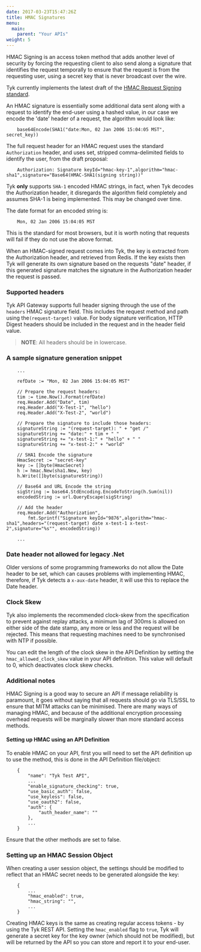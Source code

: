 ```yaml
---
date: 2017-03-23T15:47:26Z
title: HMAC Signatures
menu:
  main:
    parent: "Your APIs"
weight: 5 
---
```


HMAC Signing is an access token method that adds another level of security by forcing the requesting client to also send along a signature that identifies the request temporally to ensure that the request is from the requesting user, using a secret key that is never broadcast over the wire.

Tyk currently implements the latest draft of the [HMAC Request Signing standard][1].

An HMAC signature is essentially some additional data sent along with a request to identify the end-user using a hashed value, in our case we encode the 'date' header of a request, the algorithm would look like:

```
    base64Encode(SHA1("date:Mon, 02 Jan 2006 15:04:05 MST", secret_key))
```

The full request header for an HMAC request uses the standard `Authorization` header, and uses set, stripped comma-delimited fields to identify the user, from the draft proposal:

```
    Authorization: Signature keyId="hmac-key-1",algorithm="hmac-sha1",signature="Base64(HMAC-SHA1(signing string))"
```

Tyk **only** supports `SHA-1` encoded HMAC strings, in fact, when Tyk decodes the Authorization header, it disregards the algorithm field completely and assumes SHA-1 is being implemented. This may be changed over time.

The date format for an encoded string is:

```
    Mon, 02 Jan 2006 15:04:05 MST
```

This is the standard for most browsers, but it is worth noting that requests will fail if they do not use the above format.

When an HMAC-signed request comes into Tyk, the key is extracted from the Authorization header, and retrieved from Redis. If the key exists then Tyk will generate its own signature based on the requests "date" header, if this generated signature matches the signature in the Authorization header the request is passed.

### Supported headers

Tyk API Gateway supports full header signing through the use of the `headers` HMAC signature field. This includes the request method and path using the`(request-target)` value. For body signature verification, HTTP Digest headers should be included in the request and in the header field value.

> **NOTE**: All headers should be in lowercase.

### A sample signature generation snippet

```{.copyWrapper}
    ...
    
    refDate := "Mon, 02 Jan 2006 15:04:05 MST"
    
    // Prepare the request headers:
    tim := time.Now().Format(refDate)
    req.Header.Add("Date", tim)
    req.Header.Add("X-Test-1", "hello")
    req.Header.Add("X-Test-2", "world")
    
    // Prepare the signature to include those headers:
    signatureString := "(request-target): " + "get /"
    signatureString += "date:" + tim + " "
    signatureString += "x-test-1:" + "hello" + " "
    signatureString += "x-test-2:" + "world"
    
    // SHA1 Encode the signature
    HmacSecret := "secret-key"
    key := []byte(HmacSecret)
    h := hmac.New(sha1.New, key)
    h.Write([]byte(signatureString))
    
    // Base64 and URL Encode the string
    sigString := base64.StdEncoding.EncodeToString(h.Sum(nil))
    encodedString := url.QueryEscape(sigString)
    
    // Add the header
    req.Header.Add("Authorization", 
        fmt.Sprintf("Signature keyId="9876",algorithm="hmac-sha1",headers="(request-target) date x-test-1 x-test-2",signature="%s"", encodedString))
    
    ...
```

### Date header not allowed for legacy .Net

Older versions of some programming frameworks do not allow the Date header to be set, which can causes problems with implementing HMAC, therefore, if Tyk detects a `x-aux-date` header, it will use this to replace the Date header.

### Clock Skew

Tyk also implements the recommended clock-skew from the specification to prevent against replay attacks, a minimum lag of 300ms is allowed on either side of the date stamp, any more or less and the request will be rejected. This means that requesting machines need to be synchronised with NTP if possible.

You can edit the length of the clock skew in the API Definition by setting the `hmac_allowed_clock_skew` value in your API definition. This value will default to 0, which deactivates clock skew checks.

### Additional notes

HMAC Signing is a good way to secure an API if message reliability is paramount, it goes without saying that all requests should go via TLS/SSL to ensure that MITM attacks can be minimised. There are many ways of managing HMAC, and because of the additional encryption processing overhead requests will be marginally slower than more standard access methods.

#### Setting up HMAC using an API Definition

To enable HMAC on your API, first you will need to set the API definition up to use the method, this is done in the API Definition file/object:

```{.copyWrapper}
    {
        "name": "Tyk Test API",
        ...
        "enable_signature_checking": true,
        "use_basic_auth": false,
        "use_keyless": false,
        "use_oauth2": false,
        "auth": {
            "auth_header_name": ""
        },
        ...
    }
```

Ensure that the other methods are set to false.

### Setting up an HMAC Session Object

When creating a user session object, the settings should be modified to reflect that an HMAC secret needs to be generated alongside the key:

```{.copyWrapper}
    {
        ...
        "hmac_enabled": true,
        "hmac_string": "",
        ...
    }
```

Creating HMAC keys is the same as creating regular access tokens - by using the Tyk REST API. Setting the `hmac_enabled` flag to `true`, Tyk will generate a secret key for the key owner (which should not be modified), but will be returned by the API so you can store and report it to your end-user.

 [1]: http://tools.ietf.org/html/draft-cavage-http-signatures-05